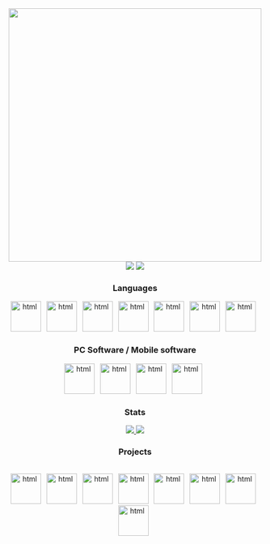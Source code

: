<div id="header" align="center">
  <img src="https://github.com/fluid-developer/fluid-developer.github.io/blob/main/logo.png?raw=true" width="500"/>
</div>
<div align="center">
  <a href="https://fluid-developer.github.io"><img src="https://custom-icon-badges.demolab.com/badge/Fluid_Developer-blue?style=flat-square&logo=globe"/></a>
  <a href="https://fluid-developer.github.io/social.html"><img src="https://custom-icon-badges.demolab.com/badge/Social_Media-red?style=flat-square&logo=at-sign"/></a>
</div>
<div id="langs" align="center" down>
  <h3>Languages<br></h3>
  <a href="https://html5.org/"><img src="https://github.com/fluid-developer/fluid-developer.github.io/blob/main/logos/HTML5-logo.png?raw=true" alt="html" height="60"></a>&ensp;
  <a href="https://html5.org/"><img src="https://github.com/fluid-developer/fluid-developer.github.io/blob/main/logos/CSS-logo.png?raw=true" alt="html" height="60"></a>&ensp;
  <a href="https://kotlinlang.org/"><img src="https://github.com/fluid-developer/fluid-developer.github.io/blob/main/logos/Kotlin-logo.png?raw=true" alt="html" height="60"></a>&ensp;
  <a href="https://www.gnu.org/software/bash/"><img src="https://github.com/fluid-developer/fluid-developer.github.io/blob/main/logos/Bash-logo.png?raw=true" alt="html" height="60"></a>&ensp;
  <a href="https://developer.mozilla.org/en-US/docs/Web/javascript"><img src="https://github.com/fluid-developer/fluid-developer.github.io/blob/main/logos/JavaScript-logo.png?raw=true" alt="html" height="60"></a>&ensp;
  <a href="https://www.php.net/"><img src="https://github.com/fluid-developer/fluid-developer.github.io/blob/main/logos/PHP-logo.png?raw=true" alt="html" height="60"></a>&ensp;
  <a href="https://www.python.org/"><img src="https://github.com/fluid-developer/fluid-developer.github.io/blob/main/logos/Python-logo.png?raw=true" alt="html" height="60"></a>&ensp;
</div>

<div id="sw" align=center>
  <h3>PC Software / Mobile software<br></h3>
  <a href="https://www.kde.org/"><img src="https://github.com/fluid-developer/fluid-developer.github.io/blob/main/logos/KDE-logo.png?raw=true" alt="html" height="60"></a>&ensp; <a href="https://archlinux.org/"><img src="https://github.com/fluid-developer/fluid-developer.github.io/blob/main/logos/Arch_linux-logo.png?raw=true" alt="html" height="60"></a>&ensp;
  <a href="https://www.lineageos.org/"><img src="https://github.com/fluid-developer/fluid-developer.github.io/blob/main/logos/LineageOS-logo.png?raw=true" alt="html" height="60"></a>&ensp; <a href="https://www.android.org/"><img src="https://github.com/fluid-developer/fluid-developer.github.io/blob/main/logos/Android-logo.png?raw=true" alt="html" height="60"></a>&ensp;
</div>

<div id="stats" align="center">
  <h3>Stats</h3>
  <a href="https://github.com/fluid-developer">
    <img src="https://github-readme-stats.vercel.app/api?username=fluid-developer&theme=react">
  </a>
  <a href="https://github.com/fluid-developer">
    <img src="https://github-readme-stats.vercel.app/api/top-langs/?username=fluid-developer&layout=compact&theme=react">
  </a>
</div>

<div id="projects" align="center">
    <h3>Projects</h3><br>
    <a href="https://github.com/fluid-developer/Patcher-You"><img src="https://github.com/fluid-developer/fluid-developer.github.io/blob/main/logos/PatcherU-logo.png?raw=true" alt="html" height="60"></a>&ensp;
    <a href="https://github.com/fluid-developer/FluidClumsy"><img src="https://github.com/fluid-developer/fluid-developer.github.io/blob/main/logos/FluidClumsy-logo.png?raw=true" alt="html" height="60"></a>&ensp;
    <a href="https://github.com/fluid-developer/FPkg"><img src="https://github.com/fluid-developer/fluid-developer.github.io/blob/main/logos/FPkg-logo.png?raw=true" alt="html" height="60"></a>&ensp;
    <a href="https://github.com/fluid-developer/FPassword-Manager"><img src="https://github.com/fluid-developer/fluid-developer.github.io/blob/main/logos/FPM-logo.png?raw=true" alt="html" height="60"></a>&ensp;
    <a href="https://github.com/fluid-developer/solver"><img src="https://github.com/fluid-developer/fluid-developer.github.io/blob/main/logos/Solver-logo.png?raw=true" alt="html" height="60"></a>&ensp;
    <a href="https://github.com/fluid-developer/LiquidOS"><img src="https://github.com/fluid-developer/fluid-developer.github.io/blob/main/logos/LiquidOS-logo.png?raw=true" alt="html" height="60"></a>&ensp;
    <a href="https://github.com/fluid-developer/LiquidOS-bundle"><img src="https://github.com/fluid-developer/fluid-developer.github.io/blob/main/logos/LiquidOS-logo.png?raw=true" alt="html" height="60"></a>&ensp;
  <a href="https://github.com/fluid-developer/FFramework"><img src="https://github.com/fluid-developer/fluid-developer.github.io/blob/main/logos/FFramework-logo.png?raw=true" alt="html" height="60"></a>&ensp;
</div>




<!--
**fluid-developer/fluid-developer** is a ✨ _special_ ✨ repository because its `README.md` (this file) appears on your GitHub profile.

Here are some ideas to get you started:

- 🔭 I’m currently working on ...
- 🌱 I’m currently learning ...
- 👯 I’m looking to collaborate on ...
- 🤔 I’m looking for help with ...
- 💬 Ask me about ...
- 📫 How to reach me: ...
- 😄 Pronouns: ...
- ⚡ Fun fact: ...
-->
